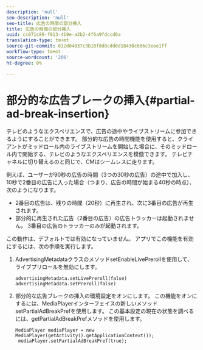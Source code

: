 ```yaml
---
description: 'null'
seo-description: 'null'
seo-title: 広告の時間の部分挿入
title: 広告の時間の部分挿入
uuid: cc071c89-f813-419e-a2b2-4f6a9fdccd6a
translation-type: tm+mt
source-git-commit: 812d04037c3b18f8d8cdd0d18430c686c3eee1ff
workflow-type: tm+mt
source-wordcount: '206'
ht-degree: 0%

---
```



# 部分的な広告ブレークの挿入{#partial-ad-break-insertion}

テレビのようなエクスペリエンスで、広告の途中やライブストリームに参加できるようにすることができます。 部分的な広告の時間機能を使用すると、クライアントがミッドロール内のライブストリームを開始した場合に、そのミッドロール内で開始する、テレビのようなエクスペリエンスを模倣できます。 テレビチャネルに切り替えるのと同じで、CMはシームレスに走ります。

例えば、ユーザーが90秒の広告の時間（3つの30秒の広告）の途中で加入し、10秒で2番目の広告に入った場合（つまり、広告の時間が始まる40秒の時点）、次のようになります。

* 2番目の広告は、残りの時間（20秒）に再生され、次に3番目の広告が再生されます。
* 部分的に再生された広告（2番目の広告）の広告トラッカーは起動されません。 3番目の広告のトラッカーのみが起動されます。

この動作は、デフォルトでは有効になっていません。 アプリでこの機能を有効にするには、次の手順を実行します。

1. AdvertisingMetadataクラスのメソッドsetEnableLivePrerollを使用して、ライブプリロールを無効にします。

   ```
   advertisingMetadata.setLivePreroll(false)  
   advertisingMetadata.setPreroll(false)
   ```

1. 部分的な広告ブレークの挿入の環境設定をオンにします。 この機能をオンにするには、MediaPlayerインターフェイスの新しいメソッドsetPartialAdBreakPrefを使用します。 この基本設定の現在の状態を調べるには、getPartialAdBreakPrefメソッドを使用します。

   ```
   MediaPlayer mediaPlayer = new MediaPlayer(getActivity().getApplicationContext()); 
    mediaPlayer.setPartialAdBreakPref(true);
   ```

